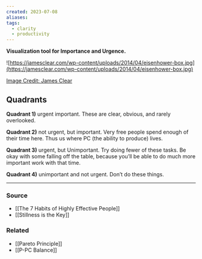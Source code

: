 ```yaml
---
created: 2023-07-08
aliases: 
tags:
  - clarity
  - productivity
---
```

**Visualization tool for Importance and Urgence.**

![https://jamesclear.com/wp-content/uploads/2014/04/eisenhower-box.jpg](https://jamesclear.com/wp-content/uploads/2014/04/eisenhower-box.jpg)

[Image Credit: James Clear](https://jamesclear.com/eisenhower-box)

## Quadrants

**Quadrant 1)** urgent important. These are clear, obvious, and rarely overlooked. 

**Quadrant 2)** not urgent, but important. Very free people spend enough of their time here. Thus us where PC (the ability to produce) lives.

**Quadrant 3)** urgent, but Unimportant. Try doing fewer of these tasks. Be okay with some falling off the table, because you’ll be able to do much more important work with that time. 

**Quadrant 4)** unimportant and not urgent. Don’t do these things. 

---

### Source
- [[The 7 Habits of Highly Effective People]]
- [[Stillness is the Key]]

### Related
- [[Pareto Principle]]
- [[P-PC Balance]]